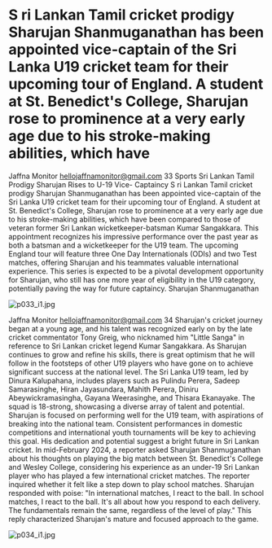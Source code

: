# S ri Lankan Tamil cricket prodigy Sharujan Shanmuganathan has been appointed vice-captain of the Sri Lanka U19 cricket team for their upcoming tour of England. A student at St. Benedict's College, Sharujan rose to prominence at a very early age due to his stroke-making abilities, which have

Jaffna Monitor
hellojaffnamonitor@gmail.com
33
Sports
Sri Lankan 
Tamil 
Prodigy 
Sharujan 
Rises to 
U-19 Vice-
Captaincy
S
ri Lankan Tamil cricket prodigy Sharujan 
Shanmuganathan has been appointed 
vice-captain of the Sri Lanka U19 cricket 
team for their upcoming tour of England. A 
student at St. Benedict's College, Sharujan 
rose to prominence at a very early age due 
to his stroke-making abilities, which have 
been compared to those of veteran former 
Sri Lankan wicketkeeper-batsman Kumar 
Sangakkara. This appointment recognizes 
his impressive performance over the past 
year as both a batsman and a wicketkeeper 
for the U19 team.
The upcoming England tour will feature 
three One Day Internationals (ODIs) 
and two Test matches, offering Sharujan 
and his teammates valuable international 
experience. This series is expected to be 
a pivotal development opportunity for 
Sharujan, who still has one more year of 
eligibility in the U19 category, potentially 
paving the way for future captaincy.
Sharujan Shanmuganathan

![p033_i1.jpg](images_out/015_s_ri_lankan_tamil_cricket_prodigy_sharujan_shanmug/p033_i1.jpg)

Jaffna Monitor
hellojaffnamonitor@gmail.com
34
Sharujan's cricket journey began at a young 
age, and his talent was recognized early on by 
the late cricket commentator Tony Greig, who 
nicknamed him "Little Sanga" in reference to 
Sri Lankan cricket legend Kumar Sangakkara. 
As Sharujan continues to grow and refine 
his skills, there is great optimism that he will 
follow in the footsteps of other U19 players 
who have gone on to achieve significant 
success at the national level.
The Sri Lanka U19 team, led by Dinura 
Kalupahana, includes players such as 
Pulindu Perera, Sadeep Samarasinghe, 
Hiran Jayasundara, Mahith Perera, Diniru 
Abeywickramasingha, Gayana Weerasinghe, 
and Thisara Ekanayake. The squad is 
18-strong, showcasing a diverse array of talent 
and potential.
Sharujan is focused on performing well for the 
U19 team, with aspirations of breaking into 
the national team. Consistent performances in 
domestic competitions and international youth 
tournaments will be key to achieving this goal. 
His dedication and potential suggest a bright 
future in Sri Lankan cricket.
In mid-February 2024, a reporter asked 
Sharujan Shanmuganathan about his 
thoughts on playing the big match between 
St. Benedict's College and Wesley College, 
considering his experience as an under-19 
Sri Lankan player who has played a few 
international cricket matches.
The reporter inquired whether it felt like a 
step down to play school matches. Sharujan 
responded with poise: "In international 
matches, I react to the ball. In school matches, 
I react to the ball. It's all about how you 
respond to each delivery. The fundamentals 
remain the same, regardless of the level of 
play." This reply characterized Sharujan's 
mature and focused approach to the game.

![p034_i1.jpg](images_out/015_s_ri_lankan_tamil_cricket_prodigy_sharujan_shanmug/p034_i1.jpg)

